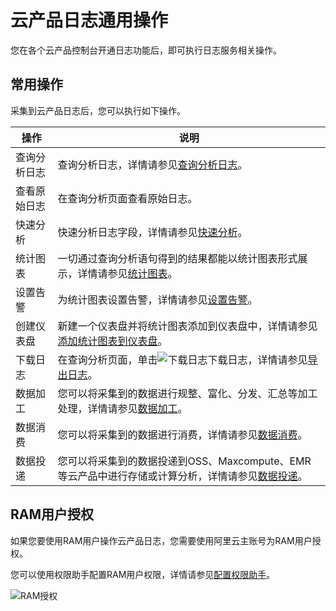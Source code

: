 # 云产品日志通用操作

您在各个云产品控制台开通日志功能后，即可执行日志服务相关操作。

## 常用操作

采集到云产品日志后，您可以执行如下操作。

|操作|说明|
|--|--|
|查询分析日志|查询分析日志，详情请参见[查询分析日志](/intl.zh-CN/查询与分析/查询分析日志.md)。|
|查看原始日志|在查询分析页面查看原始日志。|
|快速分析|快速分析日志字段，详情请参见[快速分析](/intl.zh-CN/查询与分析/查询语法与功能/快速分析.md)。|
|统计图表|一切通过查询分析语句得到的结果都能以统计图表形式展示，详情请参见[统计图表](/intl.zh-CN/可视化与告警/分析图表/图表说明.md)。|
|设置告警|为统计图表设置告警，详情请参见[设置告警](/intl.zh-CN/可视化与告警/告警/设置告警.md)。|
|创建仪表盘|新建一个仪表盘并将统计图表添加到仪表盘中，详情请参见[添加统计图表到仪表盘](/intl.zh-CN/可视化与告警/仪表盘/添加统计图表到仪表盘.md)。|
|下载日志|在查询分析页面，单击![下载日志](https://static-aliyun-doc.oss-cn-hangzhou.aliyuncs.com/assets/img/zh-CN/4040559951/p103211.png)下载日志，详情请参见[导出日志](/intl.zh-CN/查询与分析/导出日志.md)。|
|数据加工|您可以将采集到的数据进行规整、富化、分发、汇总等加工处理，详情请参见[数据加工](/intl.zh-CN/数据加工/简介.md)。|
|数据消费|您可以将采集到的数据进行消费，详情请参见[数据消费](/intl.zh-CN/消费与投递/实时消费/简介.md)。|
|数据投递|您可以将采集到的数据投递到OSS、Maxcompute、EMR等云产品中进行存储或计算分析，详情请参见[数据投递](/intl.zh-CN/消费与投递/数据投递/简介.md)。|

## RAM用户授权

如果您要使用RAM用户操作云产品日志，您需要使用阿里云主账号为RAM用户授权。

您可以使用权限助手配置RAM用户权限，详情请参见[配置权限助手](/intl.zh-CN/开发指南/访问控制RAM/配置权限助手.md)。

![RAM授权](https://static-aliyun-doc.oss-cn-hangzhou.aliyuncs.com/assets/img/zh-CN/6530559951/p127811.png)

